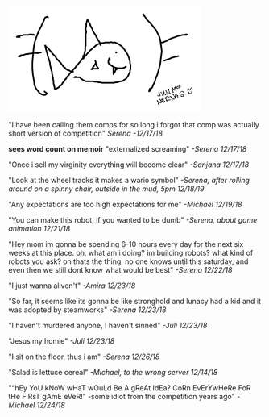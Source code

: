 ![image](ironfish.png)

"I have been calling them comps for so long i forgot that comp was actually short version of competition" *Serena -12/17/18*

**sees word count on memoir** "externalized screaming" *-Serena 12/17/18*

"Once i sell my virginity everything will become clear" *-Sanjana 12/17/18*

"Look at the wheel tracks it makes a wario symbol" *-Serena, after rolling around on a spinny chair, outside in the mud, 5pm 12/18/19*

"Any expectations are too high expectations for me" *-Michael 12/19/18*

"You can  make this robot, if you wanted  to be dumb" *-Serena, about game animation 12/21/18*

"Hey mom im gonna be spending 6-10 hours every day for the next six weeks at this place. oh, what am i doing? im building robots? what kind of robots you ask? oh thats the thing, no one knows until this saturday, and even then we still dont know what would be best" *-Serena 12/22/18*

"I just wanna aliven't" *-Amira 12/23/18*

"So far, it seems like its gonna be like stronghold and lunacy had a kid and it was adopted by steamworks" *-Serena 12/23/18*

"I haven't murdered anyone, I haven't sinned" *-Juli 12/23/18*

"Jesus my homie" *-Juli 12/23/18*

"I sit on the floor, thus i am" *-Serena 12/26/18*

"Salad is lettuce cereal" *-Michael, to the wrong server 12/14/18*

"“hEy YoU kNoW wHaT wOuLd Be A gReAt IdEa? CoRn EvErYwHeRe FoR tHe FiRsT gAmE eVeR!” -some idiot from the competition years ago" *-Michael 12/24/18*
